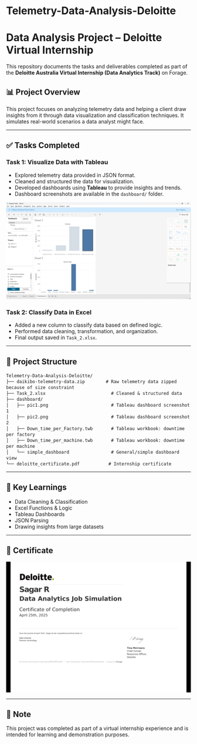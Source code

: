 # Telemetry-Data-Analysis-Deloitte
# Data Analysis Project – Deloitte Virtual Internship

This repository documents the tasks and deliverables completed as part of the **Deloitte Australia Virtual Internship (Data Analytics Track)** on Forage.

## 📊 Project Overview

This project focuses on analyzing telemetry data and helping a client draw insights from it through data visualization and classification techniques. It simulates real-world scenarios a data analyst might face.

---

## ✅ Tasks Completed

### Task 1: Visualize Data with Tableau
- Explored telemetry data provided in JSON format.
- Cleaned and structured the data for visualization.
- Developed dashboards using **Tableau** to provide insights and trends.
- Dashboard screenshots are available in the `dashboard/` folder.

![Tableau Dashboard](./dashboard/pic1.png)

### Task 2: Classify Data in Excel
- Added a new column to classify data based on defined logic.
- Performed data cleaning, transformation, and organization.
- Final output saved in `Task_2.xlsx`.

---

## 📁 Project Structure

```
Telemetry-Data-Analysis-Deloitte/
├── daikibo-telemetry-data.zip        # Raw telemetry data zipped because of size constraint
├── Task_2.xlsx                         # Cleaned & structured data
├── dashboard/
│   ├── pic1.png                        # Tableau dashboard screenshot 1
│   ├── pic2.png                        # Tableau dashboard screenshot 2
│   ├── Down_time_per_Factory.twb       # Tableau workbook: downtime per factory
│   ├── Down_time_per_machine.twb       # Tableau workbook: downtime per machine
│   └── simple_dashboard                # General/simple dashboard view
└── deloitte_certificate.pdf           # Internship certificate

```

---

## 🧠 Key Learnings

- Data Cleaning & Classification
- Excel Functions & Logic
- Tableau Dashboards
- JSON Parsing
- Drawing insights from large datasets

---

## 🏅 Certificate

![Internship Certificate](./deloitte_certificate.jpg)

---

## 📌 Note

This project was completed as part of a virtual internship experience and is intended for learning and demonstration purposes.

